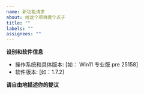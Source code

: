 ```yaml
---
name: 新功能请求
about: 给这个项目提个点子
title: ""
labels: ""
assignees: ""
---
```


**设别和软件信息**

-   操作系统和具体版本: [如： Win11 专业版 pre 25158]
-   软件版本: [如：1.7.2]

**请自由地描述你的提议**
